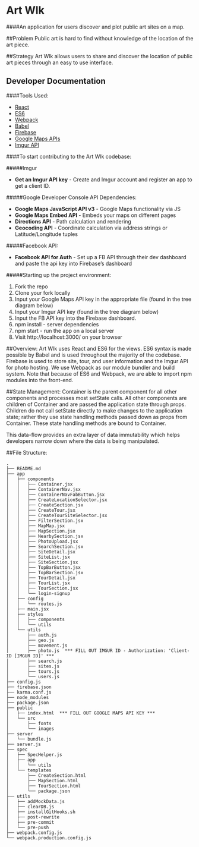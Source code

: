 # Art Wlk
####An application for users discover and plot public art sites on a map.

##Problem
Public art is hard to find without knowledge of the location of the art piece.

##Strategy
Art Wlk allows users to share and discover the location of public art pieces through an easy to use interface.

## Developer Documentation

####Tools Used:
* [React](https://facebook.github.io/react/index.html)
* [ES6](https://github.com/lukehoban/es6features)
* [Webpack](https://webpack.github.io/)
* [Babel](https://babeljs.io/)
* [Firebase](https://www.firebase.com/)
* [Google Maps APIs](https://developers.google.com/maps/?hl=en/)
* [Imgur API](https://imgur.com/)

####To start contributing to the Art Wlk codebase:

#####Imgur
  * **Get an Imgur API key** - Create and Imgur account and register an app to get a client ID.

#####Google Developer Console API Dependencies:
  * **Google Maps JavaScript API v3** - Google Maps functionality via JS
  * **Google Maps Embed API** - Embeds your maps on different pages
  * **Directions API** - Path calculation and rendering
  * **Geocoding API** - Coordinate calculation via address strings or Latitude/Longitude tuples

#####Facebook API:
  * **Facebook API for Auth** - Set up a FB API through their dev dashboard and paste the api key into Firebase’s dashboard
  
#####Starting up the project environment:
  1. Fork the repo
  2. Clone your fork locally
  3. Input your Google Maps API key in the appropriate file (found in the tree diagram below)
  4. Input your Imgur API key (found in the tree diagram below)
  5. Input the FB API key into the Firebase dashboard.
  5. npm install - server dependencies
  6. npm start - run the app on a local server
  7. Visit http://localhost:3000/ on your browser

##Overview:
Art Wlk uses React and ES6 for the views. ES6 syntax is made possible by Babel and is used throughout the majority of the codebase. Firebase is used to store site, tour, and user information and the Imgur API for photo hosting. We use Webpack as our module bundler and build system. Note that because of ES6 and Webpack, we are able to import npm modules into the front-end.

##State Management:
Container is the parent component for all other components and processes most setState calls. All other components are children of Container and are passed the application state through props. Children do not call setState directly to make changes to the application state; rather they use state handling methods passed down as props from Container. These state handling methods are bound to Container.

This data-flow provides an extra layer of data immutability which helps developers narrow down where the data is being manipulated.

##File Structure:
```
.
├── README.md
├── app
│   ├── components
│   │   ├── Container.jsx
│   │   ├── ContainerNav.jsx
│   │   ├── ContainerNavFabButton.jsx
│   │   ├── CreateLocationSelector.jsx
│   │   ├── CreateSection.jsx
│   │   ├── CreateTour.jsx
│   │   ├── CreateTourSiteSelector.jsx
│   │   ├── FilterSection.jsx
│   │   ├── MapMap.jsx
│   │   ├── MapSection.jsx
│   │   ├── NearbySection.jsx
│   │   ├── PhotoUpload.jsx
│   │   ├── SearchSection.jsx
│   │   ├── SiteDetail.jsx
│   │   ├── SiteList.jsx
│   │   ├── SiteSection.jsx
│   │   ├── TopBarButton.jsx
│   │   ├── TopBarSection.jsx
│   │   ├── TourDetail.jsx
│   │   ├── TourList.jsx
│   │   ├── TourSection.jsx
│   │   └── login-signup
│   ├── config
│   │   └── routes.js
│   ├── main.jsx
│   ├── styles
│   │   ├── components
│   │   └── utils
│   └── utils
│       ├── auth.js
│       ├── geo.js
│       ├── movement.js
│       ├── photo.js  *** FILL OUT IMGUR ID - Authorization: 'Client-ID [IMGUR ID]' ***
│       ├── search.js
│       ├── sites.js
│       ├── tours.js
│       └── users.js
├── config.js
├── firebase.json
├── karma.conf.js
├── node_modules
├── package.json
├── public
│   ├── index.html  *** FILL OUT GOOGLE MAPS API KEY ***
│   └── src
│       ├── fonts
│       └── images
├── server
│   └── bundle.js
├── server.js
├── spec
│   ├── SpecHelper.js
│   ├── app
│   │   └── utils
│   └── templates
│       ├── CreateSection.html
│       ├── MapSection.html
│       ├── TourSection.html
│       └── package.json
├── utils
│   ├── addMockData.js
│   ├── clearDB.js
│   ├── installGitHooks.sh
│   ├── post-rewrite
│   ├── pre-commit
│   └── pre-push
├── webpack.config.js
└── webpack.production.config.js
```
